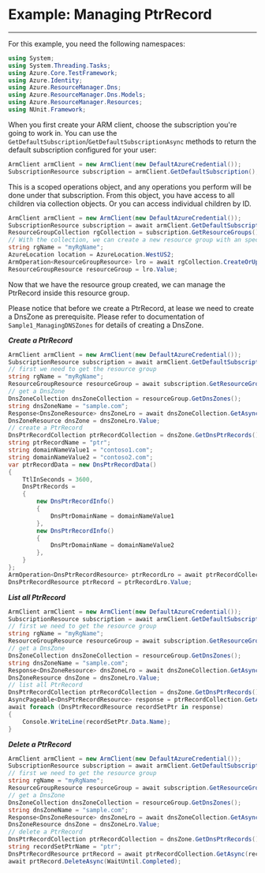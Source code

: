 # Example: Managing PtrRecord

--------------------------------------
For this example, you need the following namespaces:

```C# Snippet:Manage_PtrRecord_Namespaces
using System;
using System.Threading.Tasks;
using Azure.Core.TestFramework;
using Azure.Identity;
using Azure.ResourceManager.Dns;
using Azure.ResourceManager.Dns.Models;
using Azure.ResourceManager.Resources;
using NUnit.Framework;
```

When you first create your ARM client, choose the subscription you're going to work in. You can use the `GetDefaultSubscription`/`GetDefaultSubscriptionAsync` methods to return the default subscription configured for your user:

```C# Snippet:Readme_DefaultSubscription
ArmClient armClient = new ArmClient(new DefaultAzureCredential());
SubscriptionResource subscription = armClient.GetDefaultSubscription();
```

This is a scoped operations object, and any operations you perform will be done under that subscription. From this object, you have access to all children via collection objects. Or you can access individual children by ID.

```C# Snippet:Readme_GetResourceGroupCollection
ArmClient armClient = new ArmClient(new DefaultAzureCredential());
SubscriptionResource subscription = await armClient.GetDefaultSubscriptionAsync();
ResourceGroupCollection rgCollection = subscription.GetResourceGroups();
// With the collection, we can create a new resource group with an specific name
string rgName = "myRgName";
AzureLocation location = AzureLocation.WestUS2;
ArmOperation<ResourceGroupResource> lro = await rgCollection.CreateOrUpdateAsync(WaitUntil.Completed, rgName, new ResourceGroupData(location));
ResourceGroupResource resourceGroup = lro.Value;
```

Now that we have the resource group created, we can manage the PtrRecord inside this resource group.

Please notice that before we create a PtrRecord, at lease we need to create a DnsZone as prerequisite. Please refer to documentation of `Sample1_ManagingDNSZones` for details of creating a DnsZone.

***Create a PtrRecord***

```C# Snippet:Manage_PtrRecord_CreateOrUpdate
ArmClient armClient = new ArmClient(new DefaultAzureCredential());
SubscriptionResource subscription = await armClient.GetDefaultSubscriptionAsync();
// first we need to get the resource group
string rgName = "myRgName";
ResourceGroupResource resourceGroup = await subscription.GetResourceGroups().GetAsync(rgName);
// get a DnsZone
DnsZoneCollection dnsZoneCollection = resourceGroup.GetDnsZones();
string dnsZoneName = "sample.com";
Response<DnsZoneResource> dnsZoneLro = await dnsZoneCollection.GetAsync(dnsZoneName);
DnsZoneResource dnsZone = dnsZoneLro.Value;
// create a PtrRecord
DnsPtrRecordCollection ptrRecordCollection = dnsZone.GetDnsPtrRecords();
string ptrRecordName = "ptr";
string domainNameValue1 = "contoso1.com";
string domainNameValue2 = "contoso2.com";
var ptrRecordData = new DnsPtrRecordData()
{
    TtlInSeconds = 3600,
    DnsPtrRecords =
    {
        new DnsPtrRecordInfo()
        {
            DnsPtrDomainName = domainNameValue1
        },
        new DnsPtrRecordInfo()
        {
            DnsPtrDomainName = domainNameValue2
        },
    }
};
ArmOperation<DnsPtrRecordResource> ptrRecordLro = await ptrRecordCollection.CreateOrUpdateAsync(WaitUntil.Completed, ptrRecordName, ptrRecordData);
DnsPtrRecordResource ptrRecord = ptrRecordLro.Value;
```

***List all PtrRecord***

```C# Snippet:Manage_PtrRecord_List
ArmClient armClient = new ArmClient(new DefaultAzureCredential());
SubscriptionResource subscription = await armClient.GetDefaultSubscriptionAsync();
// first we need to get the resource group
string rgName = "myRgName";
ResourceGroupResource resourceGroup = await subscription.GetResourceGroups().GetAsync(rgName);
// get a DnsZone
DnsZoneCollection dnsZoneCollection = resourceGroup.GetDnsZones();
string dnsZoneName = "sample.com";
Response<DnsZoneResource> dnsZoneLro = await dnsZoneCollection.GetAsync(dnsZoneName);
DnsZoneResource dnsZone = dnsZoneLro.Value;
// list all PtrRecord
DnsPtrRecordCollection ptrRecordCollection = dnsZone.GetDnsPtrRecords();
AsyncPageable<DnsPtrRecordResource> response = ptrRecordCollection.GetAllAsync();
await foreach (DnsPtrRecordResource recordSetPtr in response)
{
    Console.WriteLine(recordSetPtr.Data.Name);
}
```

***Delete a PtrRecord***

```C# Snippet:Manage_PtrRecord_Delete
ArmClient armClient = new ArmClient(new DefaultAzureCredential());
SubscriptionResource subscription = await armClient.GetDefaultSubscriptionAsync();
// first we need to get the resource group
string rgName = "myRgName";
ResourceGroupResource resourceGroup = await subscription.GetResourceGroups().GetAsync(rgName);
// get a DnsZone
DnsZoneCollection dnsZoneCollection = resourceGroup.GetDnsZones();
string dnsZoneName = "sample.com";
Response<DnsZoneResource> dnsZoneLro = await dnsZoneCollection.GetAsync(dnsZoneName);
DnsZoneResource dnsZone = dnsZoneLro.Value;
// delete a PtrRecord
DnsPtrRecordCollection ptrRecordCollection = dnsZone.GetDnsPtrRecords();
string recordSetPtrName = "ptr";
DnsPtrRecordResource prtRecord = await ptrRecordCollection.GetAsync(recordSetPtrName);
await prtRecord.DeleteAsync(WaitUntil.Completed);
```
